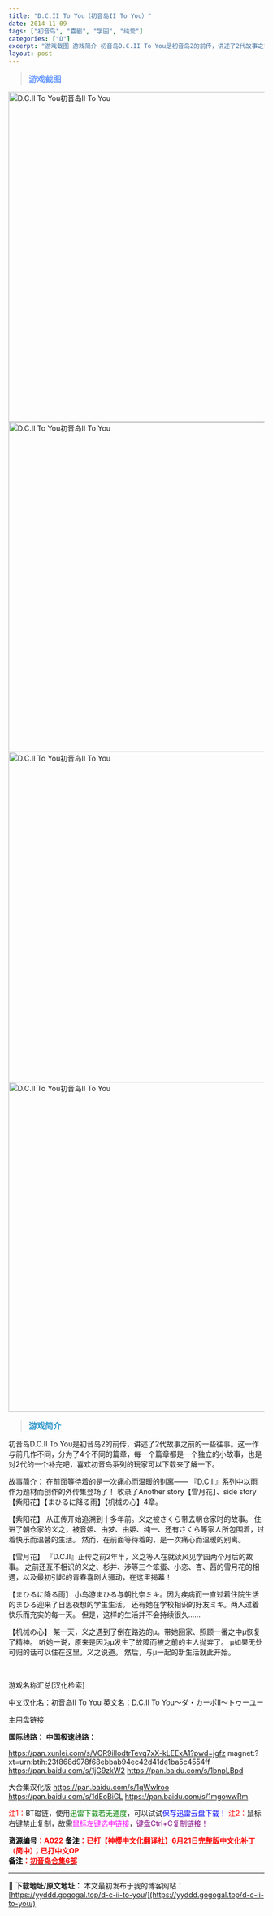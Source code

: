 ```yaml
---
title: "D.C.II To You（初音岛II To You）"
date: 2014-11-09
tags: ["初音岛", "喜剧", "学园", "纯爱"]
categories: ["D"]
excerpt: "游戏截图 游戏简介 初音岛D.C.II To You是初音岛2的前传，讲述了2代故事之前的一些往事。这一作与前几作不同，分为了4个不同的篇章，每一个篇章都是一个独立的小故事，也是对2代的一个补完吧，喜欢初音岛系列的玩家可以下载来了解一下。 故事简介： 在前面等待着的是一次痛心而温暖的别离—— 『D.&hellip;"
layout: post
---
```


<div>
<blockquote><b><span style="font-size: 12pt; color: #6699ff;">游戏截图</span></b></blockquote>
<div><img title="点击放大" src="https://yyddd.gogogal.top/wp-content/uploads/2025/04/20250429_6810ee25e1103.webp" alt="D.C.II To You初音岛II To You" width="650" /></div>
<div><img title="点击放大" src="https://yyddd.gogogal.top/wp-content/uploads/2025/04/20250429_6810ee2797188.webp" alt="D.C.II To You初音岛II To You" width="650" /></div>
<div><img title="点击放大" src="https://yyddd.gogogal.top/wp-content/uploads/2025/04/20250429_6810ee29aaa62.webp" alt="D.C.II To You初音岛II To You" width="650" /></div>
<div><img title="点击放大" src="https://yyddd.gogogal.top/wp-content/uploads/2025/04/20250429_6810ee2cb89f1.webp" alt="D.C.II To You初音岛II To You" width="650" /></div>
<blockquote><b><span style="font-size: 12pt; color: #3399cc;">游戏简介</span></b></blockquote>
<div>

初音岛D.C.II To You是初音岛2的前传，讲述了2代故事之前的一些往事。这一作与前几作不同，分为了4个不同的篇章，每一个篇章都是一个独立的小故事，也是对2代的一个补完吧，喜欢初音岛系列的玩家可以下载来了解一下。

故事简介：
在前面等待着的是一次痛心而温暖的别离——
『D.C.II』系列中以雨作为题材而创作的外传集登场了！
收录了Another story【雪月花】、side story【紫阳花】【まひるに降る雨】【机械の心】4章。

【紫阳花】
从正传开始追溯到十多年前。义之被さくら带去朝仓家时的故事。
住进了朝仓家的义之，被音姫、由梦、由姫、纯一、还有さくら等家人所包围着，过着快乐而温馨的生活。
然而，在前面等待着的，是一次痛心而温暖的别离。

【雪月花】
『D.C.II』正传之前2年半，义之等人在就读风见学园两个月后的故事。
之前还互不相识的义之、杉并、渉等三个笨蛋、小恋、杏、茜的雪月花的相遇，以及最初引起的青春喜剧大骚动，在这里揭幕！

【まひるに降る雨】
小鸟游まひる与朝比奈ミキ。因为疾病而一直过着住院生活的まひる迎来了日思夜想的学生生活。
还有她在学校相识的好友ミキ。两人过着快乐而充实的每一天。
但是，这样的生活并不会持续很久……

【机械の心】
某一天，义之遇到了倒在路边的μ。带她回家、照顾一番之中μ恢复了精神。
听她一说，原来是因为μ发生了故障而被之前的主人抛弃了。
μ如果无处可归的话可以住在这里，义之说道。
然后，与μ一起的新生活就此开始。

</div>
&nbsp;

游戏名称汇总[汉化检索]

中文汉化名：初音岛II To You
英文名：D.C.II To You～ダ・カーポII～トゥーユー

</div>
<div class="panel panel-primary">
<div class="panel-heading">主用盘链接</div>
<div class="panel-body">

<b>国际线路：</b>
<b>中国极速线路：</b>

<!--wechatfans start-->

https://pan.xunlei.com/s/VOR9ilIodtrTevq7xX-kLEExA1?pwd=jgfz
magnet:?xt=urn:btih:23f868d978f68ebbab94ec42d41de1ba5c4554ff
https://pan.baidu.com/s/1jG9zkW2
https://pan.baidu.com/s/1bnpLBpd

大合集汉化版
https://pan.baidu.com/s/1qWwlroo
https://pan.baidu.com/s/1dEoBiGL
https://pan.baidu.com/s/1mgowwRm

<!--wechatfans end-->
<span style="color: #ff0000;">注1：</span>BT磁链，使用<span style="color: #008000;">迅雷下载若无速度</span>，可以试试<span style="color: #0000ff;">保存迅雷云盘下载！</span>
<span style="color: #ff0000;">注2：</span>鼠标右键禁止复制，故需<span style="color: #ff00ff;">鼠标左键选中链接</span>，<span style="color: #800080;">键盘Ctrl+C复制链接！</span>

</div>
<div class="panel-footer"><span style="color: #ff0000;"><b><span style="color: #000000;">资源编号</span>：A022</b></span>
<span style="color: #ff0000;"><b><span style="color: #000000;">备注</span>：已打【神樱中文化翻译社】6月21日完整版中文化补丁（简中）；已打中文OP</b></span></div>
<div><strong><span style="color: #ff0000;"><b><span style="color: #000000;">备注</span>：</b></span></strong><a href="/tag/初音岛/" target="_blank" rel="noopener"><strong><span style="color: #ff0000;">初音岛合集6部</span></strong></a></div>
</div>

---
📖 **下载地址/原文地址：** 本文最初发布于我的博客网站：[https://yyddd.gogogal.top/d-c-ii-to-you/](https://yyddd.gogogal.top/d-c-ii-to-you/)
